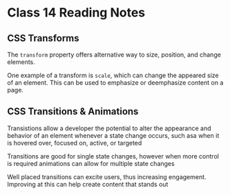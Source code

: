 # Class 14 Reading Notes

## CSS Transforms

The `transform` property offers alternative way to size, position, and change elements.

One example of a transform is `scale`, which can change the appeared size of an element. This can be used to emphasize or deemphasize content on a page.

## CSS Transitions & Animations

Transistions allow a developer the potential to alter the appearance and behavior of an element whenever a state change occurs, such asa when it is hovered over, focused on, active, or targeted

Transitions are good for single state changes, however when more control is required animations can allow for multiple state changes

Well placed transitions can excite users, thus increasing engagement. Improving at this can help create content that stands out
